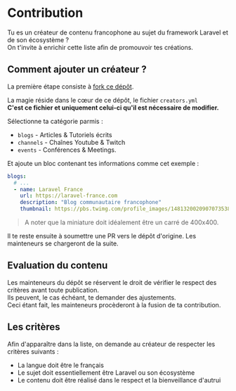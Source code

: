 # Contribution

Tu es un créateur de contenu francophone au sujet du framework Laravel et de son écosystème ?  
On t'invite à enrichir cette liste afin de promouvoir tes créations.

## Comment ajouter un créateur ?

La première étape consiste à [fork ce dépôt](https://github.com/laravel-fr/french-artisans/fork).  

La magie réside dans le cœur de ce dépôt, le fichier `creators.yml`  
**C'est ce fichier et uniquement celui-ci qu'il est nécessaire de modifier.**

Sélectionne ta catégorie parmis :
+ `blogs` - Articles & Tutoriels écrits
+ `channels` - Chaînes Youtube & Twitch
+ `events` - Conférences & Meetings. 

Et ajoute un bloc contenant tes informations comme cet exemple :
```yaml
blogs:
  # ...
  - name: Laravel France
    url: https://laravel-france.com
    description: "Blog communautaire francophone"
    thumbnail: https://pbs.twimg.com/profile_images/1481320020907073538/7O5hhxRZ_400x400.jpg
```

> A noter que la miniature doit idéalement être un carré de 400x400.

Il te reste ensuite à soumettre une PR vers le dépôt d'origine. Les mainteneurs se chargeront de la suite.

## Evaluation du contenu

Les mainteneurs du dépôt se réservent le droit de vérifier le respect des critères avant toute publication.  
Ils peuvent, le cas échéant, te demander des ajustements.  
Ceci étant fait, les mainteneurs procèderont à la fusion de ta contribution.

## Les critères

Afin d'apparaître dans la liste, on demande au créateur de respecter les critères suivants :

+ La langue doit être le français
+ Le sujet doit essentiellement être Laravel ou son écosystème
+ Le contenu doit être réalisé dans le respect et la bienveillance d'autrui
